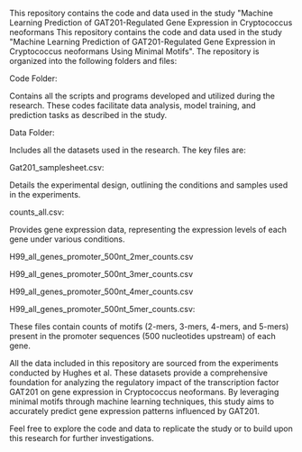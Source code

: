 This repository contains the code and data used in the study "Machine Learning Prediction of GAT201-Regulated Gene Expression in Cryptococcus neoformans This repository contains the code and data used in the study "Machine Learning Prediction of GAT201-Regulated Gene Expression in Cryptococcus neoformans Using Minimal Motifs". The repository is organized into the following folders and files:

Code Folder:

Contains all the scripts and programs developed and utilized during the research. These codes facilitate data analysis, model training, and prediction tasks as described in the study.

Data Folder:

Includes all the datasets used in the research. The key files are:

Gat201_samplesheet.csv: 

Details the experimental design, outlining the conditions and samples used in the experiments.

counts_all.csv: 

Provides gene expression data, representing the expression levels of each gene under various conditions.

H99_all_genes_promoter_500nt_2mer_counts.csv

H99_all_genes_promoter_500nt_3mer_counts.csv

H99_all_genes_promoter_500nt_4mer_counts.csv

H99_all_genes_promoter_500nt_5mer_counts.csv: 

These files contain counts of motifs (2-mers, 3-mers, 4-mers, and 5-mers) present in the promoter sequences (500 nucleotides upstream) of each gene.

All the data included in this repository are sourced from the experiments conducted by Hughes et al. These datasets provide a comprehensive foundation for analyzing the regulatory impact of the transcription factor GAT201 on gene expression in Cryptococcus neoformans. By leveraging minimal motifs through machine learning techniques, this study aims to accurately predict gene expression patterns influenced by GAT201.

Feel free to explore the code and data to replicate the study or to build upon this research for further investigations.